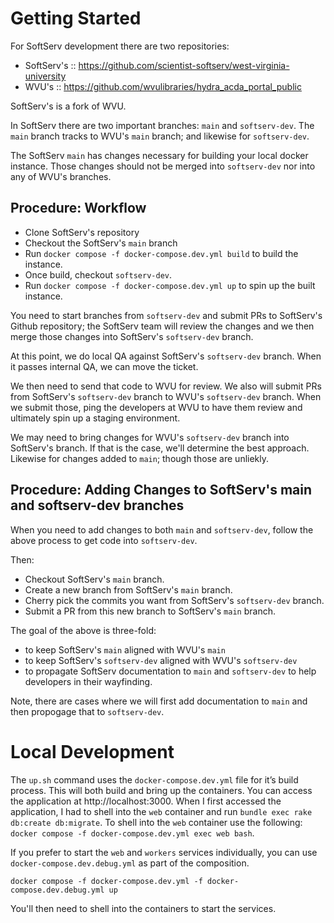 # Getting Started

For SoftServ development there are two repositories:

- SoftServ's :: https://github.com/scientist-softserv/west-virginia-university
- WVU's :: https://github.com/wvulibraries/hydra_acda_portal_public

SoftServ's is a fork of WVU.

In SoftServ there are two important branches: `main` and `softserv-dev`.  The `main` branch tracks to WVU's `main` branch; and likewise for `softserv-dev`.

The SoftServ `main` has changes necessary for building your local docker instance.  Those changes should not be merged into `softserv-dev` nor into any of WVU's branches.

## Procedure: Workflow

- Clone SoftServ's repository
- Checkout the SoftServ's `main` branch
- Run `docker compose -f docker-compose.dev.yml build` to build the instance.
- Once build, checkout `softserv-dev`.
- Run `docker compose -f docker-compose.dev.yml up` to spin up the built instance.

You need to start branches from `softserv-dev` and submit PRs to SoftServ's Github repository; the SoftServ team will review the changes and we then merge those changes into SoftServ's `softserv-dev` branch.

At this point, we do local QA against SoftServ's `softserv-dev` branch.  When it passes internal QA, we can move the ticket. 

We then need to send that code to WVU for review.  We also will submit PRs from SoftServ's `softserv-dev` branch to WVU's `softserv-dev` branch.  When we submit those, ping the developers at WVU to have them review and ultimately spin up a staging environment.

We may need to bring changes for WVU's `softserv-dev` branch into SoftServ's branch.  If that is the case, we'll determine the best approach.  Likewise for changes added to `main`; though those are unliekly.

## Procedure: Adding Changes to SoftServ's main and softserv-dev branches

When you need to add changes to both `main` and `softserv-dev`, follow the above process to get code into `softserv-dev`. 

Then:

- Checkout SoftServ's `main` branch.
- Create a new branch from SoftServ's `main` branch.
- Cherry pick the commits you want from SoftServ's `softserv-dev` branch.
- Submit a PR from this new branch to SoftServ's `main` branch.

The goal of the above is three-fold:

- to keep SoftServ's `main` aligned with WVU's `main`
- to keep SoftServ's `softserv-dev` aligned with WVU's `softserv-dev`
- to propagate SoftServ documentation to `main` and `softserv-dev` to help developers in their wayfinding.

Note, there are cases where we will first add documentation to `main` and then propogage that to `softserv-dev`.

# Local Development

The `up.sh` command uses the `docker-compose.dev.yml` file for it’s build process.  This will both build and bring up the containers.  You can access the application at http://localhost:3000.  When I first accessed the application, I had to shell into the `web` container and run `bundle exec rake db:create db:migrate`.  To shell into the `web` container use the following: `docker compose -f docker-compose.dev.yml exec web bash`.

If you prefer to start the `web` and `workers` services individually, you can use `docker-compose.dev.debug.yml` as part of the composition.

```
docker compose -f docker-compose.dev.yml -f docker-compose.dev.debug.yml up
```

You'll then need to shell into the containers to start the services.
